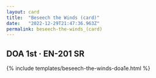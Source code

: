 ```yaml
---
layout: card
title:  "Beseech the Winds (card)"
date:   "2022-12-29T21:47:36.963Z"
permalink: beseech-the-winds_(card)
---
```


## DOA 1st &middot; EN-201 SR

{% include templates/beseech-the-winds-doa1e.html %}
